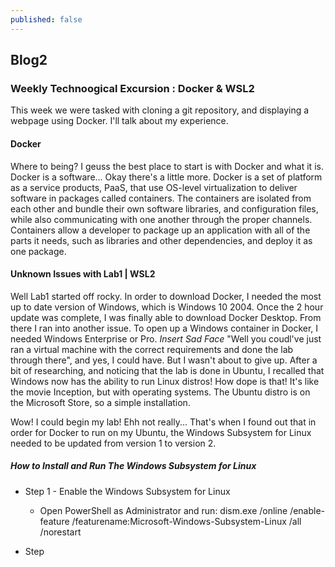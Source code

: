 ```yaml
---
published: false
---
```

## Blog2

### Weekly Technoogical Excursion : Docker & WSL2

This week we were tasked with cloning a git repository, and displaying a webpage using Docker. I'll talk about my experience.

#### Docker
Where to being? I geuss the best place to start is with Docker and what it is. Docker is a software... Okay there's a little more. Docker is a set of platform as a service products, PaaS, that use OS-level virtualization to deliver software in packages called containers. The containers are isolated from each other and bundle their own software libraries, and configuration files, while also communicating with one another through the proper channels. Containers allow a developer to package up an application with all of the parts it needs, such as libraries and other dependencies, and deploy it as one package.

#### Unknown Issues with Lab1 | WSL2
Well Lab1 started off rocky. In order to download Docker, I needed the most up to date version of Windows, which is Windows 10 2004. Once the 2 hour update was complete, I was finally able to download Docker Desktop. From there I ran into another issue. To open up a Windows container in Docker, I needed Windows Enterprise or Pro. *Insert Sad Face* "Well you coudl've just ran a virtual machine with the correct requirements and done the lab through there", and yes, I could have. But I wasn't about to give up. After a bit of researching, and noticing that the lab is done in Ubuntu, I recalled that Windows now has the ability to run Linux distros! How dope is that! It's like the movie Inception, but with operating systems. The Ubuntu distro is on the Microsoft Store, so a simple installation. 

Wow! I could begin my lab! Ehh not really... That's when I found out that in order for Docker to run on my Ubuntu, the Windows Subsystem for Linux needed to be updated from version 1 to version 2. 

##### How to Install and Run The Windows Subsystem for Linux

* Step 1 - Enable the Windows Subsystem for Linux
	* Open PowerShell as Administrator and run: dism.exe /online /enable-feature /featurename:Microsoft-Windows-Subsystem-Linux /all /norestart
    
* Step